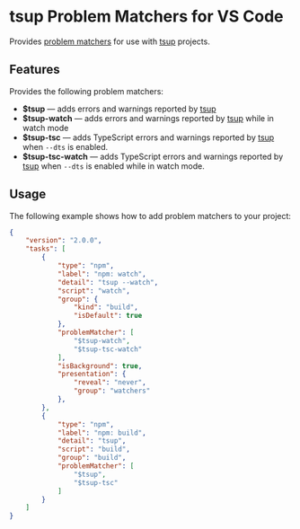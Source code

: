 # tsup Problem Matchers for VS Code

Provides [problem matchers](https://code.visualstudio.com/docs/editor/tasks#_processing-task-output-with-problem-matchers) for use with [tsup](https://tsup.egoist.sh/) projects.

## Features

Provides the following problem matchers:
- **\$tsup** &mdash; adds errors and warnings reported by [tsup](https://tsup.egoist.sh/)
- **\$tsup-watch** &mdash; adds errors and warnings reported by [tsup](https://tsup.egoist.sh/) while in watch mode
- **\$tsup-tsc** &mdash; adds TypeScript errors and warnings reported by [tsup](https://tsup.egoist.sh/) when `--dts` is enabled.
- **\$tsup-tsc-watch** &mdash; adds TypeScript errors and warnings reported by [tsup](https://tsup.egoist.sh/) when `--dts` is enabled while in watch mode.

## Usage

The following example shows how to add problem matchers to your project:

```json
{
	"version": "2.0.0",
	"tasks": [
		{
			"type": "npm",
			"label": "npm: watch",
			"detail": "tsup --watch",
			"script": "watch",
			"group": {
				"kind": "build",
				"isDefault": true
			},
			"problemMatcher": [
                "$tsup-watch",
                "$tsup-tsc-watch"
            ],
			"isBackground": true,
			"presentation": {
				"reveal": "never",
				"group": "watchers"
			},
		},
		{
			"type": "npm",
			"label": "npm: build",
			"detail": "tsup",
			"script": "build",
			"group": "build",
			"problemMatcher": [
				"$tsup",
				"$tsup-tsc"
			]
		}
	]
}
```
